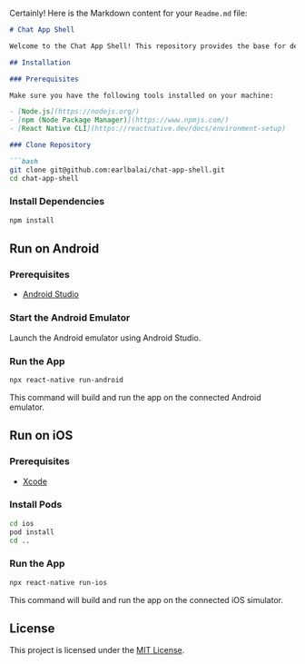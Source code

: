 Certainly! Here is the Markdown content for your `Readme.md` file:

```markdown
# Chat App Shell

Welcome to the Chat App Shell! This repository provides the base for developing a feature-rich chat application for both Android and iOS platforms.

## Installation

### Prerequisites

Make sure you have the following tools installed on your machine:

- [Node.js](https://nodejs.org/)
- [npm (Node Package Manager)](https://www.npmjs.com/)
- [React Native CLI](https://reactnative.dev/docs/environment-setup)

### Clone Repository

```bash
git clone git@github.com:earlbalai/chat-app-shell.git
cd chat-app-shell
```

### Install Dependencies

```bash
npm install
```

## Run on Android

### Prerequisites

- [Android Studio](https://developer.android.com/studio)

### Start the Android Emulator

Launch the Android emulator using Android Studio.

### Run the App

```bash
npx react-native run-android
```

This command will build and run the app on the connected Android emulator.

## Run on iOS

### Prerequisites

- [Xcode](https://developer.apple.com/xcode/)

### Install Pods

```bash
cd ios
pod install
cd ..
```

### Run the App

```bash
npx react-native run-ios
```

This command will build and run the app on the connected iOS simulator.

## License

This project is licensed under the [MIT License](LICENSE).
```
